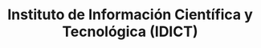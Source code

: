 ---
title: "Instituto de Información Científica y Tecnológica (IDICT)"
url: /playa/instituto-de-informacion-cientifica-y-tecnologica-idict/
shop: Immobilien
---